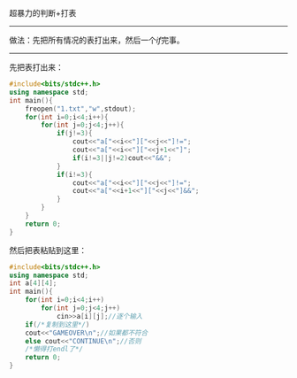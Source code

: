超暴力的判断$+$打表

------------
做法：先把所有情况的表打出来，然后一个$if$完事。

------------

先把表打出来：
```cpp
#include<bits/stdc++.h>
using namespace std;
int main(){
	freopen("1.txt","w",stdout);
	for(int i=0;i<4;i++){
		for(int j=0;j<4;j++){
			if(j!=3){
				cout<<"a["<<i<<"]["<<j<<"]!=";
				cout<<"a["<<i<<"]["<<j+1<<"]";
				if(i!=3||j!=2)cout<<"&&";
			}
			if(i!=3){
				cout<<"a["<<i<<"]["<<j<<"]!=";
				cout<<"a["<<i+1<<"]["<<j<<"]&&";
			}
		}
	}
	return 0;
}
```
然后把表粘贴到这里：
```cpp
#include<bits/stdc++.h>
using namespace std;
int a[4][4];
int main(){
	for(int i=0;i<4;i++)
		for(int j=0;j<4;j++)
			cin>>a[i][j];//逐个输入
	if(/*复制到这里*/)
	cout<<"GAMEOVER\n";//如果都不符合
	else cout<<"CONTINUE\n";//否则
    /*懒得打endl了*/
	return 0;
}
```